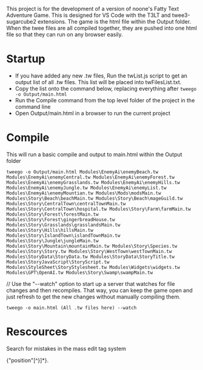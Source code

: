 This project is for the development of a version of noone's Fatty Text Adventure Game. This is designed for VS Code with the T3LT and twee3-sugarcube2 extensions.
The game is the html file within the Output folder. When the twee files are all compiled together, they are pushed into one html file so that they can run on any browser easily.

# Startup 

* If you have added any new .tw files, Run the twList.js script to get an output list of all .tw files. This list will be placed into twFilesList.txt.
* Copy the list onto the command below, replacing everything after ```tweego -o Output/main.html```
* Run the Compile command from the top level folder of the project in the command line
* Open Output/main.html in a browser to run the current project

# Compile

This will run a basic compile and output to main.html within the Output folder

````tweego -o Output/main.html Modules\EnemyAi\enemyBeach.tw Modules\EnemyAi\enemyCentral.tw Modules\EnemyAi\enemyForest.tw Modules\EnemyAi\enemyGrasslands.tw Modules\EnemyAi\enemyHills.tw Modules\EnemyAi\enemyJungle.tw Modules\EnemyAi\enemyList.tw Modules\EnemyAi\enemyMountian.tw Modules\Mods\modsMain.tw Modules\Story\Beach\beachMain.tw Modules\Story\Beach\mageGuild.tw Modules\Story\CentralTown\centralTownMain.tw Modules\Story\CentralTown\hospital.tw Modules\Story\Farm\farmMain.tw Modules\Story\Forest\forestMain.tw Modules\Story\Forest\gingerbreadHouse.tw Modules\Story\Grasslands\grasslandsMain.tw Modules\Story\Hills\hillsMain.tw Modules\Story\IslandTown\islandTownMain.tw Modules\Story\Jungle\jungleMain.tw Modules\Story\Mountain\mountainMain.tw Modules\Story\Species.tw Modules\Story\Story.tw Modules\Story\WestTown\westTownMain.tw Modules\StoryData\StoryData.tw Modules\StoryData\StoryTitle.tw Modules\StoryJavaScript\StoryScript.tw Modules\StyleSheet\StoryStylesheet.tw Modules\Widgets\widgets.tw Modules\GPT\OpenAI.tw Modules\Story\Swamp\swampMain.tw````



// Use the "--watch" option to start up a server that watches for file changes and then recompiles. That way, you can keep the game open and just refresh to get the new changes without manually compiling them.

```tweego -o main.html (All .tw files here) --watch```

# Rescources

Search for mistakes in the mass edit tag system

\{"position"[^}]*\}.

